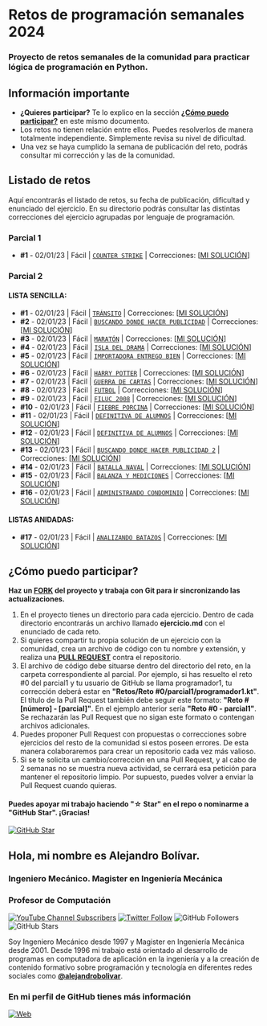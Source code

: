 

# Retos de programación semanales 2024
### Proyecto de retos semanales de la comunidad para practicar lógica de programación en Python.

## Información importante

* **¿Quieres participar?** Te lo explico en la sección **[¿Cómo puedo participar?](https://github.com/alejandrobolivar/CompuI-2-2023/blob/main/retos-programacion-2024#c%C3%B3mo-puedo-participar)** en este mismo documento.
* Los retos no tienen relación entre ellos. Puedes resolverlos de manera totalmente independiente. Simplemente revisa su nivel de dificultad.
* Una vez se haya cumplido la semana de publicación del reto, podrás consultar mi corrección y las de la comunidad.

## Listado de retos

Aquí encontrarás el listado de retos, su fecha de publicación, dificultad y enunciado del ejercicio. En su directorio podrás consultar las distintas correcciones del ejercicio agrupadas por lenguaje de programación.

### Parcial 1
* **#1** - 02/01/23 | Fácil | [`COUNTER STRIKE`](./Retos/PARCIAL1/Reto%20%2301%20-%20COUNTER%20STRIKE%20%5BF%C3%A1cil%5D/counter_strike.md) | Correcciones: [[MI SOLUCIÓN](./Retos/PARCIAL1/Reto%20%2301%20-%20COUNTER%20STRIKE%20%5BF%C3%A1cil%5D/ingalejandrobolivar.py)]

### Parcial 2
#### LISTA SENCILLA:
* **#1** - 02/01/23 | Fácil | [`TRÁNSITO`](./Retos/PARCIAL2/Reto%20%2301%20-%20ls_transito/transito.md) | Correcciones: [[MI SOLUCIÓN](./Retos/PARCIAL2/Reto%20%2301%20-%20ls_transito/tr%C3%A1nsito.py)]
* **#2** - 02/01/23 | Fácil | [`BUSCANDO DONDE HACER PUBLICIDAD`](./Retos/PARCIAL2/Reto%20%2302%20-%20ls_redes/redes.md) | Correcciones: [[MI SOLUCIÓN](./Retos/PARCIAL2/Reto%20%2302%20-%20ls_redes/redes.py)]
* **#3** - 02/01/23 | Fácil | [`MARATÓN`](./Retos/PARCIAL2/Reto%20%2303%20-%20ls_maraton/maraton.md) | Correcciones: [[MI SOLUCIÓN](./Retos/PARCIAL2/Reto%20%2303%20-%20ls_maraton/maraton.py)]
* **#4** - 02/01/23 | Fácil | [`ISLA DEL DRAMA`](./Retos/PARCIAL2/Reto%20%2304%20-%20ls_isla_del_drama/isla%20del%20drama.md) | Correcciones: [[MI SOLUCIÓN](./Retos/PARCIAL2/Reto%20%2304%20-%20ls_isla_del_drama/isla%20del%20drama.py)]
* **#5** - 02/01/23 | Fácil | [`IMPORTADORA ENTREGO BIEN`](./Retos/PARCIAL2/Reto%20%2305%20-%20ls_importadora_entrego_bien/importadora_entrego_bien.md) | Correcciones: [[MI SOLUCIÓN](./Retos/PARCIAL2/Reto%20%2305%20-%20ls_importadora_entrego_bien/importadora_entrego_bien.py)]
* **#6** - 02/01/23 | Fácil | [`HARRY POTTER`](./Retos/PARCIAL2/Reto%20%2306%20-%20ls_harry_potter/harry_potter.md) | Correcciones: [[MI SOLUCIÓN](./Retos/PARCIAL2/Reto%20%2306%20-%20ls_harry_potter/harry_potter.py)]
* **#7** - 02/01/23 | Fácil | [`GUERRA DE CARTAS`](./Retos/PARCIAL2/Reto%20%2307%20-%20ls_guerra_de_cartas/guerra_de_cartas.md) | Correcciones: [[MI SOLUCIÓN](./Retos/PARCIAL2/Reto%20%2307%20-%20ls_guerra_de_cartas/guerra_de_cartas.py)]
* **#8** - 02/01/23 | Fácil | [`FUTBOL`](./Retos/PARCIAL2/Reto%20%2308%20-%20ls_futbol/futbol.md) | Correcciones: [[MI SOLUCIÓN](./Retos/PARCIAL2/Reto%20%2308%20-%20ls_futbol/futbol.py)]
* **#9** - 02/01/23 | Fácil | [`FILUC 2008`](./Retos/PARCIAL2/Reto%20%2309%20-%20ls_filuc2008/filuc2008.md) | Correcciones: [[MI SOLUCIÓN](./Retos/PARCIAL2/Reto%20%2309%20-%20ls_filuc2008/filuc2008.py)]
* **#10** - 02/01/23 | Fácil | [`FIEBRE PORCINA`](./Retos/PARCIAL2/Reto%20%2310%20-%20ls_fiebre_porcina/fiebre_porcina.md) | Correcciones: [[MI SOLUCIÓN](./Retos/PARCIAL2/Reto%20%2310%20-%20ls_fiebre_porcina/fiebre_porcina.py)]
* **#11** - 02/01/23 | Fácil | [`DEFINITIVA DE ALUMNOS`](./Retos/PARCIAL2/Reto%20%2311%20-%20ls_definitiva_alumnos/definitiva_alumnos.md) | Correcciones: [[MI SOLUCIÓN](./Retos/PARCIAL2/Reto%20%2311%20-%20ls_definitiva_alumnos/definitiva_alumnos.py)]
* **#12** - 02/01/23 | Fácil | [`DEFINITIVA DE ALUMNOS`](./Retos/PARCIAL2/Reto%20%2311%20-%20ls_definitiva_alumnos/definitiva_alumnos.md) | Correcciones: [[MI SOLUCIÓN](./Retos/PARCIAL2/Reto%20%2311%20-%20ls_definitiva_alumnos/definitiva_alumnos.py)]
* **#13** - 02/01/23 | Fácil | [`BUSCANDO DONDE HACER PUBLICIDAD 2`](./Retos/PARCIAL2/Reto%20%2313%20-%20ls_Buscando_donde_hacer_publicidad/Buscando%20donde%20hacer%20publicidad.md) | Correcciones: [[MI SOLUCIÓN](./Retos/PARCIAL2/Reto%20%2313%20-%20ls_Buscando_donde_hacer_publicidad/Buscando%20donde%20hacer%20publicidad.py)]
* **#14** - 02/01/23 | Fácil | [`BATALLA NAVAL`](./Retos/PARCIAL2/Reto%20%2314%20-%20ls_batalla_naval/batalla%20naval.md) | Correcciones: [[MI SOLUCIÓN](./Retos/PARCIAL2/Reto%20%2314%20-%20ls_batalla_naval/batalla%20naval.py)]
* **#15** - 02/01/23 | Fácil | [`BALANZA Y MEDICIONES`](./Retos/PARCIAL2/Reto%20%2315%20-%20ls_balanza%20y%20mediciones/balanza%20y%20mediciones.md) | Correcciones: [[MI SOLUCIÓN](./Retos/PARCIAL2/Reto%20%2315%20-%20ls_balanza%20y%20mediciones/balanza%20y%20mediciones.py)]
* **#16** - 02/01/23 | Fácil | [`ADMINISTRANDO CONDOMINIO`](./Retos/PARCIAL2/Reto%20%2316%20-%20ls_administrando_condominio/administrando_condominio.md) | Correcciones: [[MI SOLUCIÓN](./Retos/PARCIAL2/Reto%20%2316%20-%20ls_administrando_condominio/administrando_condominio.py)]

#### LISTAS ANIDADAS:

* **#17** - 02/01/23 | Fácil | [`ANALIZANDO BATAZOS`](./Retos/PARCIAL2/Reto%20%2317%20-%20la_analizando_batazos/analizando_batazos.md
) | Correcciones: [[MI SOLUCIÓN](./Retos/PARCIAL2/Reto%20%2317%20-%20la_analizando_batazos/analizando_batazos.py)]



## ¿Cómo puedo participar?

**Haz un [FORK](https://github.com/alejandrobolivar/retos-programacion-2024/fork) del proyecto y trabaja con Git para ir sincronizando las actualizaciones.**

1. En el proyecto tienes un directorio para cada ejercicio. Dentro de cada directorio encontrarás un archivo llamado **ejercicio.md** con el enunciado de cada reto.
2. Si quieres compartir tu propia solución de un ejercicio con la comunidad, crea un archivo de código con tu nombre y extensión, y realiza una [**PULL REQUEST**](https://docs.github.com/es/pull-requests/collaborating-with-pull-requests/proposing-changes-to-your-work-with-pull-requests/creating-a-pull-request) contra el repositorio.
3. El archivo de código debe situarse dentro del directorio del reto, en la carpeta correspondiente al parcial. Por ejemplo, si has resuelto el reto #0 del parcial1 y tu usuario de GitHub se llama programador1, tu corrección deberá estar en **"Retos/Reto #0/parcial1/programador1.kt"**. El título de la Pull Request también debe seguir este formato: **"Reto #[número] - [parcial]"**. En el ejemplo anterior sería **"Reto #0 - parcial1"**. Se rechazarán las Pull Request que no sigan este formato o contengan archivos adicionales.
4. Puedes proponer Pull Request con propuestas o correcciones sobre ejercicios del resto de la comunidad si estos poseen errores. De esta manera colaboraremos para crear un repositorio cada vez más valioso.
5. Si se te solicita un cambio/corrección en una Pull Request, y al cabo de 2 semanas no se muestra nueva actividad, se cerrará esa petición para mantener el repositorio limpio. Por supuesto, puedes volver a enviar la Pull Request cuando quieras.

#### Puedes apoyar mi trabajo haciendo "☆ Star" en el repo o nominarme a "GitHub Star". ¡Gracias!

[![GitHub Star](https://img.shields.io/badge/GitHub-Nominar_a_star-yellow?style=for-the-badge&logo=github&logoColor=white&labelColor=101010)](https://stars.github.com/nominate/)

##  Hola, mi nombre es Alejandro Bolívar.
### Ingeniero Mecánico. Magister en Ingeniería Mecánica
### Profesor de Computación

[![YouTube Channel Subscribers](https://img.shields.io/youtube/channel/subscribers/UC9Vrcs-PhJh9sguq-8R7x1g?style=social)](https://youtube.com/@alejandrobolivar6984?sub_confirmation=1)
[![Twitter Follow](https://img.shields.io/twitter/follow/profealejandrob?style=social)](https://twitter.com/profealejandrob)
![GitHub Followers](https://img.shields.io/github/followers/alejandrobolivar?style=social)
![GitHub Stars](https://img.shields.io/github/stars/alejandrobolivar?style=social)

Soy Ingeniero Mecánico desde 1997 y Magister en Ingeniería Mecánica desde 2001. Desde 1996 mi trabajo está orientado al desarrollo de programas en computadora de aplicación en la ingeniería y a la creación de contenido formativo sobre programación y tecnología en diferentes redes sociales como **[@alejandrobolivar](https://alejandrobolivar.github.io/home/)**.

### En mi perfil de GitHub tienes más información

[![Web](https://img.shields.io/badge/GitHub-alejandrobolivar-14a1f0?style=for-the-badge&logo=github&logoColor=white&labelColor=101010)](https://github.com/alejandrobolivar)
